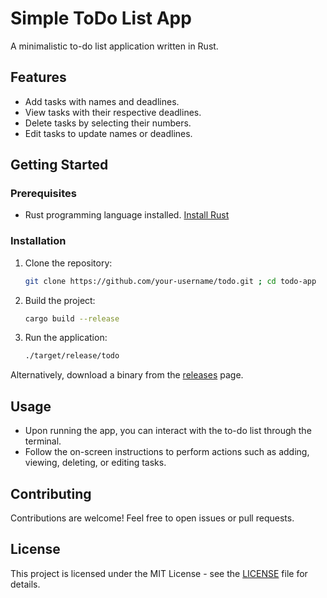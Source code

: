 # Simple ToDo List App

A minimalistic to-do list application written in Rust.

## Features

- Add tasks with names and deadlines.
- View tasks with their respective deadlines.
- Delete tasks by selecting their numbers.
- Edit tasks to update names or deadlines.

## Getting Started

### Prerequisites

- Rust programming language installed. [Install Rust](https://www.rust-lang.org/tools/install)

### Installation

1. Clone the repository:

    ```bash
    git clone https://github.com/your-username/todo.git ; cd todo-app
    ```

2. Build the project:

    ```bash
    cargo build --release
    ```

3. Run the application:

    ```bash
    ./target/release/todo
    ```

Alternatively, download a binary from the [releases](https://github.com/ryankembrey/todo/releases) page.

## Usage

- Upon running the app, you can interact with the to-do list through the terminal.
- Follow the on-screen instructions to perform actions such as adding, viewing, deleting, or editing tasks.

## Contributing

Contributions are welcome! Feel free to open issues or pull requests.

## License

This project is licensed under the MIT License - see the [LICENSE](LICENSE) file for details.
